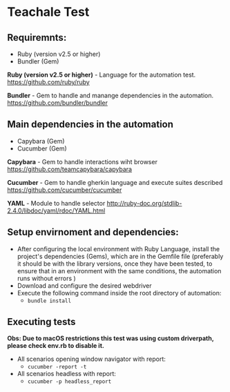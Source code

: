 # Teachale Test 

## Requiremnts:

* Ruby (version v2.5 or higher)
* Bundler (Gem)

**Ruby (version v2.5 or higher)** - Language for the automation test.  
https://github.com/ruby/ruby  

**Bundler** - Gem to handle and manange dependencies in the automation.
https://github.com/bundler/bundler  

## Main dependencies in the automation

* Capybara (Gem)
* Cucumber (Gem)

**Capybara** - Gem to handle interactions wiht browser 
https://github.com/teamcapybara/capybara  

**Cucumber** - Gem to handle gherkin language and execute suites described 
https://github.com/cucumber/cucumber  

**YAML** - Module to handle selector 
http://ruby-doc.org/stdlib-2.4.0/libdoc/yaml/rdoc/YAML.html  

## Setup envirnoment and dependencies:

*  After configuring the local environment with Ruby Language, install the project's dependencies (Gems), which are in the Gemfile file (preferably it should be with the library versions, once they have been tested, to ensure that in an environment with the same conditions, the automation runs without errors )
* Download and configure the desired webdriver
* Execute the following command inside the root directory of automation:
    * ``bundle install``

## Executing tests

**Obs: Due to macOS restrictions this test was using custom driverpath, please check env.rb to disable it.** 

* All scenarios opening window navigator with report: 
    * ``cucumber -report -t``
* All scenarios headless with report: 
    * ``cucumber -p headless_report``
